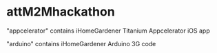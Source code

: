 attM2Mhackathon
===============

"appcelerator" contains iHomeGardener Titanium Appcelerator iOS app

"arduino" contains iHomeGardener Arduino 3G code



